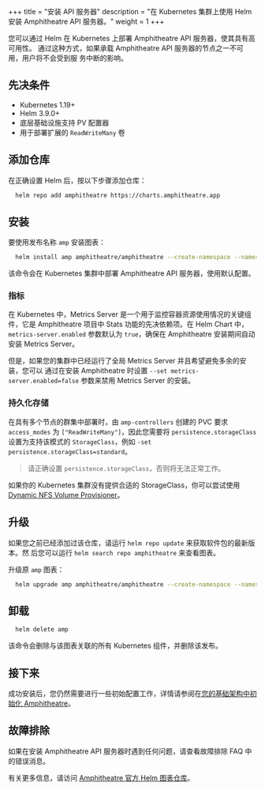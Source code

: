 +++
title = "安装 API 服务器"
description = "在 Kubernetes 集群上使用 Helm 安装 Amphitheatre API 服务器。"
weight = 1
+++

您可以通过 Helm 在 Kubernetes 上部署 Amphitheatre API 服务器，使其具有高可用性。
通过这种方式，如果承载 Amphitheatre API 服务器的节点之一不可用，用户将不会受到服
务中断的影响。

## 先决条件

- Kubernetes 1.19+
- Helm 3.9.0+
- 底层基础设施支持 PV 配置器
- 用于部署扩展的 `ReadWriteMany` 卷

## 添加仓库

在正确设置 Helm 后，按以下步骤添加仓库：

```sh
  helm repo add amphitheatre https://charts.amphitheatre.app
```

## 安装

要使用发布名称 `amp` 安装图表：

```sh
  helm install amp amphitheatre/amphitheatre --create-namespace --namespace=amp-system
```

该命令会在 Kubernetes 集群中部署 Amphitheatre API 服务器，使用默认配置。

### 指标

在 Kubernetes 中，Metrics Server 是一个用于监控容器资源使用情况的关键组件，它是
Amphitheatre 项目中 Stats 功能的先决依赖项。在 Helm Chart
中，`metrics-server.enabled` 参数默认为 `true`，确保在 Amphitheatre 安装期间自动
安装 Metrics Server。

但是，如果您的集群中已经运行了全局 Metrics Server 并且希望避免多余的安装，您可以
通过在安装 Amphitheatre 时设置 `--set metrics-server.enabled=false` 参数来禁用
Metrics Server 的安装。

### 持久化存储

在具有多个节点的群集中部署时，由 `amp-controllers` 创建的 PVC
要求 `access_modes` 为 `["ReadWriteMany"]`，因此您需要将 `persistence.storageClass` 设置为支持该模式的 `StorageClass`，例如 `-set persistence.storageClass=standard`。

> 请正确设置 `persistence.storageClass`，否则将无法正常工作。

如果你的 Kubernetes 集群没有提供合适的 StorageClass，你可以尝试使用 [Dynamic NFS Volume Provisioner](https://github.com/openebs/dynamic-nfs-provisioner)。

## 升级

如果您之前已经添加过该仓库，请运行 `helm repo update` 来获取软件包的最新版本。然
后您可以运行 `helm search repo amphitheatre` 来查看图表。

升级原 `amp` 图表：

```sh
  helm upgrade amp amphitheatre/amphitheatre --create-namespace --namespace=amp-system
```

## 卸载

```sh
  helm delete amp
```

该命令会删除与该图表关联的所有 Kubernetes 组件，并删除该发布。

## 接下来

成功安装后，您仍然需要进行一些初始配置工作，详情请参阅在[您的基础架构中初始化
Amphitheatre](@/installation/configuration.zh.md)。

## 故障排除

如果在安装 Amphitheatre API 服务器时遇到任何问题，请查看故障排除 FAQ 中的错误消息。

有关更多信息，请访问 [Amphitheatre 官方 Helm 图表仓库](https://github.com/amphitheatre-app/charts)。
